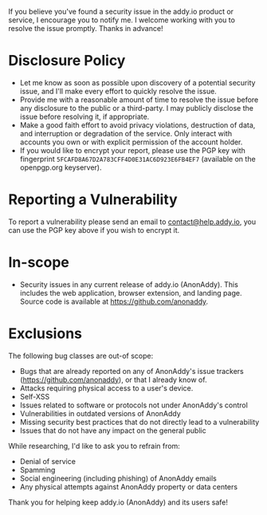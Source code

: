 If you believe you've found a security issue in the addy.io product or service, I encourage you to
notify me. I welcome working with you to resolve the issue promptly. Thanks in advance!

# Disclosure Policy

- Let me know as soon as possible upon discovery of a potential security issue, and I'll make every
  effort to quickly resolve the issue.
- Provide me with a reasonable amount of time to resolve the issue before any disclosure to the public or a
  third-party. I may publicly disclose the issue before resolving it, if appropriate.
- Make a good faith effort to avoid privacy violations, destruction of data, and interruption or
  degradation of the service. Only interact with accounts you own or with explicit permission of the
  account holder.
- If you would like to encrypt your report, please use the PGP key with fingerprint
  `5FCAFD8A67D2A783CFF4D0E31AC6D923E6FB4EF7` (available on the openpgp.org keyserver).

# Reporting a Vulnerability

To report a vulnerability please send an email to contact@help.addy.io, you can use the PGP key above if you wish to encrypt it.

# In-scope

- Security issues in any current release of addy.io (AnonAddy). This includes the web application, browser extension,
  and landing page. Source code is available at https://github.com/anonaddy.

# Exclusions

The following bug classes are out-of scope:

- Bugs that are already reported on any of AnonAddy's issue trackers (https://github.com/anonaddy),
  or that I already know of.
- Attacks requiring physical access to a user's device.
- Self-XSS
- Issues related to software or protocols not under AnonAddy's control
- Vulnerabilities in outdated versions of AnonAddy
- Missing security best practices that do not directly lead to a vulnerability
- Issues that do not have any impact on the general public

While researching, I'd like to ask you to refrain from:

- Denial of service
- Spamming
- Social engineering (including phishing) of AnonAddy emails
- Any physical attempts against AnonAddy property or data centers

Thank you for helping keep addy.io (AnonAddy) and its users safe!
